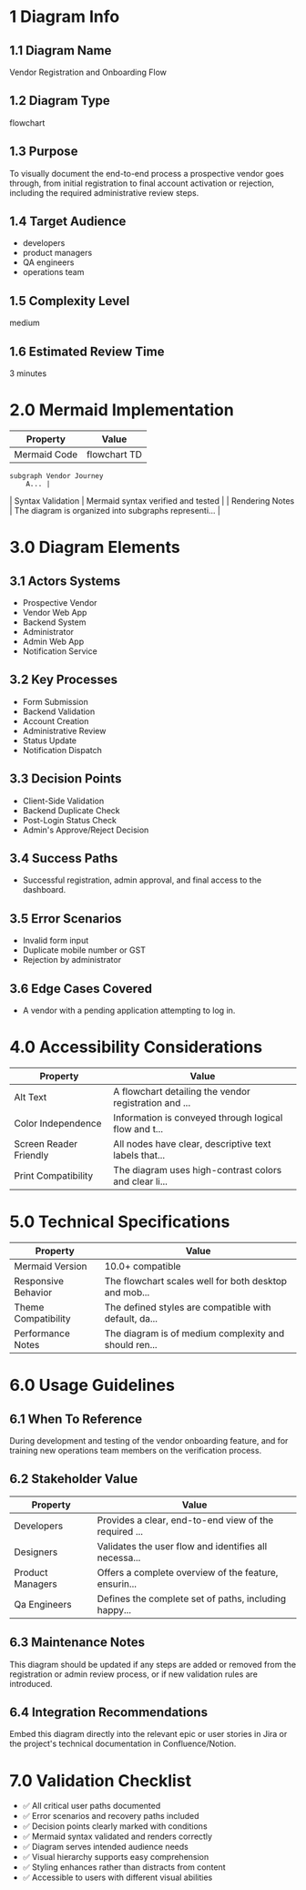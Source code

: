 # 1 Diagram Info

## 1.1 Diagram Name

Vendor Registration and Onboarding Flow

## 1.2 Diagram Type

flowchart

## 1.3 Purpose

To visually document the end-to-end process a prospective vendor goes through, from initial registration to final account activation or rejection, including the required administrative review steps.

## 1.4 Target Audience

- developers
- product managers
- QA engineers
- operations team

## 1.5 Complexity Level

medium

## 1.6 Estimated Review Time

3 minutes

# 2.0 Mermaid Implementation

| Property | Value |
|----------|-------|
| Mermaid Code | flowchart TD
    subgraph Vendor Journey
        A... |
| Syntax Validation | Mermaid syntax verified and tested |
| Rendering Notes | The diagram is organized into subgraphs representi... |

# 3.0 Diagram Elements

## 3.1 Actors Systems

- Prospective Vendor
- Vendor Web App
- Backend System
- Administrator
- Admin Web App
- Notification Service

## 3.2 Key Processes

- Form Submission
- Backend Validation
- Account Creation
- Administrative Review
- Status Update
- Notification Dispatch

## 3.3 Decision Points

- Client-Side Validation
- Backend Duplicate Check
- Post-Login Status Check
- Admin's Approve/Reject Decision

## 3.4 Success Paths

- Successful registration, admin approval, and final access to the dashboard.

## 3.5 Error Scenarios

- Invalid form input
- Duplicate mobile number or GST
- Rejection by administrator

## 3.6 Edge Cases Covered

- A vendor with a pending application attempting to log in.

# 4.0 Accessibility Considerations

| Property | Value |
|----------|-------|
| Alt Text | A flowchart detailing the vendor registration and ... |
| Color Independence | Information is conveyed through logical flow and t... |
| Screen Reader Friendly | All nodes have clear, descriptive text labels that... |
| Print Compatibility | The diagram uses high-contrast colors and clear li... |

# 5.0 Technical Specifications

| Property | Value |
|----------|-------|
| Mermaid Version | 10.0+ compatible |
| Responsive Behavior | The flowchart scales well for both desktop and mob... |
| Theme Compatibility | The defined styles are compatible with default, da... |
| Performance Notes | The diagram is of medium complexity and should ren... |

# 6.0 Usage Guidelines

## 6.1 When To Reference

During development and testing of the vendor onboarding feature, and for training new operations team members on the verification process.

## 6.2 Stakeholder Value

| Property | Value |
|----------|-------|
| Developers | Provides a clear, end-to-end view of the required ... |
| Designers | Validates the user flow and identifies all necessa... |
| Product Managers | Offers a complete overview of the feature, ensurin... |
| Qa Engineers | Defines the complete set of paths, including happy... |

## 6.3 Maintenance Notes

This diagram should be updated if any steps are added or removed from the registration or admin review process, or if new validation rules are introduced.

## 6.4 Integration Recommendations

Embed this diagram directly into the relevant epic or user stories in Jira or the project's technical documentation in Confluence/Notion.

# 7.0 Validation Checklist

- ✅ All critical user paths documented
- ✅ Error scenarios and recovery paths included
- ✅ Decision points clearly marked with conditions
- ✅ Mermaid syntax validated and renders correctly
- ✅ Diagram serves intended audience needs
- ✅ Visual hierarchy supports easy comprehension
- ✅ Styling enhances rather than distracts from content
- ✅ Accessible to users with different visual abilities

